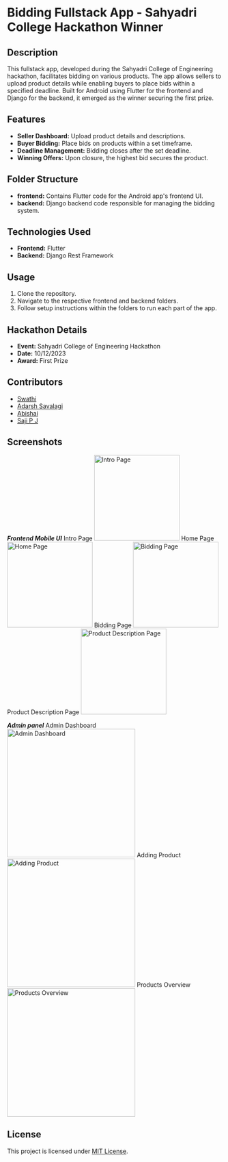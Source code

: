 # Bidding Fullstack App - Sahyadri College Hackathon Winner

## Description
This fullstack app, developed during the Sahyadri College of Engineering hackathon, facilitates bidding on various products. The app allows sellers to upload product details while enabling buyers to place bids within a specified deadline. Built for Android using Flutter for the frontend and Django for the backend, it emerged as the winner securing the first prize.

## Features
- **Seller Dashboard:** Upload product details and descriptions.
- **Buyer Bidding:** Place bids on products within a set timeframe.
- **Deadline Management:** Bidding closes after the set deadline.
- **Winning Offers:** Upon closure, the highest bid secures the product.

## Folder Structure
- **frontend:** Contains Flutter code for the Android app's frontend UI.
- **backend:** Django backend code responsible for managing the bidding system.

## Technologies Used
- **Frontend:** Flutter
- **Backend:** Django Rest Framework

## Usage
1. Clone the repository.
2. Navigate to the respective frontend and backend folders.
3. Follow setup instructions within the folders to run each part of the app.

## Hackathon Details
- **Event:** Sahyadri College of Engineering Hackathon
- **Date:** 10/12/2023
- **Award:** First Prize

## Contributors
- [Swathi](https://github.com/SwathiSherigar)
- [Adarsh Savalagi](https://github.com/AdarshSavalagi)
- [Abishai](https://github.com/abishaikanhiram)
- [Saji P J]()
## Screenshots 
***Frontend Mobile UI***
Intro Page <img src="https://github.com/AdarshSavalagi/HackathonSOSC/assets/120472249/68dc2484-a600-4edb-9ce3-d5c416807a22" alt="Intro Page" width="200"/>
Home Page <img src="https://github.com/AdarshSavalagi/HackathonSOSC/assets/120472249/b240640b-f3fb-43f1-a574-6c349b6f831e" alt="Home Page" width="200"/>
Bidding Page <img src="https://github.com/AdarshSavalagi/HackathonSOSC/assets/120472249/f467b36a-4b6c-4168-9024-ee674283575b" alt="Bidding Page" width="200"/>
Product Description Page <img src="https://github.com/AdarshSavalagi/HackathonSOSC/assets/120472249/6eb89e95-f4b4-4310-8f95-e313d93d1efd" alt="Product Description Page" width="200"/>

***Admin panel***
Admin Dashboard <img src="https://github.com/AdarshSavalagi/HackathonSOSC/assets/120472249/16c5ddb8-9c80-471d-9d2c-3ebc20cf5db2" alt="Admin Dashboard" width="300"/>
Adding Product <img src="https://github.com/AdarshSavalagi/HackathonSOSC/assets/120472249/4e96fce3-9c19-4810-aac5-43b0288a8f30" alt="Adding Product" width="300"/>
Products Overview <img src="https://github.com/AdarshSavalagi/HackathonSOSC/assets/120472249/fd5a8614-582c-490f-82c8-da00e958a641" alt="Products Overview" width="300"/>



## License
This project is licensed under [MIT License](LICENSE).
